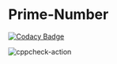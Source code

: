 # Prime-Number

[![Codacy Badge](https://api.codacy.com/project/badge/Grade/265d34ea661e486d86ac5e36ddebefa3)](https://app.codacy.com/manual/stepin104747/Prime-Number?utm_source=github.com&utm_medium=referral&utm_content=stepin104747/Prime-Number&utm_campaign=Badge_Grade_Dashboard)

![cppcheck-action](https://github.com/stepin104747/Prime-Number/workflows/cppcheck-action/badge.svg)
